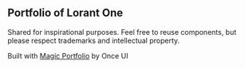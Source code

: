 ## Portfolio of Lorant One

Shared for inspirational purposes.
Feel free to reuse components, but please respect trademarks and intellectual property.

Built with [Magic Portfolio](https://github.com/once-ui-systems/magic-portfolio) by Once UI
